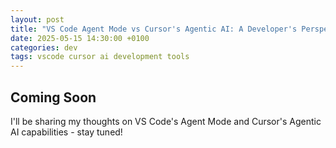 ```yaml
---
layout: post
title: "VS Code Agent Mode vs Cursor's Agentic AI: A Developer's Perspective"
date: 2025-05-15 14:30:00 +0100
categories: dev
tags: vscode cursor ai development tools
---
```


## Coming Soon

I'll be sharing my thoughts on VS Code's Agent Mode and Cursor's Agentic AI capabilities - stay tuned! 